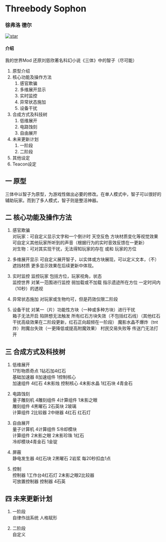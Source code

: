 # Threebody Sophon

### 徐弗洛 德尔

[![star](https://gitee.com/xu_fly/threebody-sophon/badge/star.svg?theme=white)](https://gitee.com/xu_fly/threebody-sophon/stargazers)

#### 介绍

我的世界Mod 还原刘慈欣著名科幻小说《三体》中的智子（尽可能）

1. 原型介绍
2. 核心功能及操作方法
   1. 感官欺骗
   2. 多维展开显示
   3. 实时监控
   4. 异常状态施加
   5. 设备干扰
3. 合成方式及科技树
   1. 低维展开
   2. 电路蚀刻
   3. 自由展开
4. 未来更新计划
   1. 一阶段
   2. 二阶段
5. 其他设定
6. Teacon设定

## 一 原型

三体中以智子为原型，为游戏性做出必要的修改。在单人模式中，智子可以很好的辅助玩家。而到了多人模式，智子则是整活神器。

## 二 核心功能及操作方法

1. 感官欺骗  
   对玩家：可自定义显示文字和一个倒计时 天空反色 方块材质变化等视觉效果 可自定义其他玩家所听到的声音（根据行为的实时音效反馈在一更新）  
   对生物：可对其实现干扰，无法得知玩家的存在 或和 玩家的方位

2. 多维展开显示 可自定义展开智子，以实体或方块展现，可以定义文本，（不）遮挡材质 更多显示效果在后续更新中体现。

3. 实时监控 监控玩家 包括方位，玩家视角，状态  
   监控世界 对某一范围进行监控 弱加载或不加载 指示遗迹所在方位 一定时间内（10秒）的透视

4. 异常状态施加 对玩家或生物均可，但是药效仅限二阶段

5. 设备干扰 对某一（片）功能性方块（一种或多种方块）进行干扰  
   箱子无法开启 陷阱想无法触发 所有红石方块失效（不包括红石线）（其他红石干扰高级效果在二阶段更新，红石正向超频在一阶段） 魔影水晶不爆炸（tnt炸）附魔台失效（一更降低或提高附魔效果） 村民交易失败等 传送门无法打开

## 三 合成方式及科技树

1. 低维展开  
   17形物质奇点 1钻石加4红石  
   基础加速器 8加速组件 1控制核心  
   加速组件 4红石 4末影烛 控制核心 4末影水晶 1红石块 4青金石

2. 电路蚀刻  
   量子雕刻机 4雕刻组件 4计算组件 1末影之眼  
   雕刻组件 4黑曜石 2石英块 2玻璃  
   计算组件 2比较器 2中继器 4红石 红石灯

3. 自由展开  
   量子计算机 4计算组件 5冷却模块  
   计算组件 2末影之眼 2末影珍珠 1红石   
   冷却模块4青金石 1金锭

4. 屏蔽  
   静电发生器 4红石块 2黑曜石 2岩浆 每20秒扣血1点

5. 控制  
   控制器 1工作台4红石灯 2末影之眼2比较器   
   可放置控制器 控制器 4石英

## 四 未来更新计划

1. 一阶段  
   自律作战系统 人格赋形

2. 二阶段  
   自定义
   